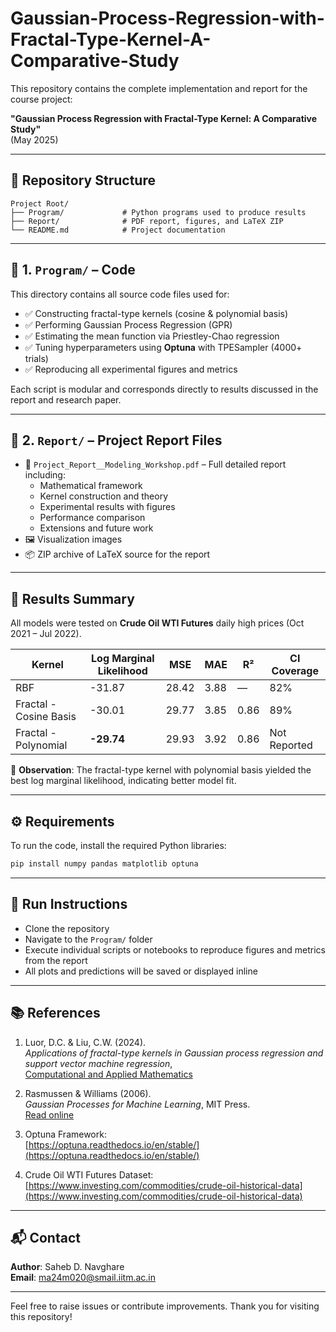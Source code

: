# Gaussian-Process-Regression-with-Fractal-Type-Kernel-A-Comparative-Study

This repository contains the complete implementation and report for the course project:

**"Gaussian Process Regression with Fractal-Type Kernel: A Comparative Study"**  
(May 2025)

---

## 📁 Repository Structure

```
Project Root/
├── Program/             # Python programs used to produce results
├── Report/              # PDF report, figures, and LaTeX ZIP
└── README.md            # Project documentation
```

---

## 📌 1. `Program/` – Code

This directory contains all source code files used for:

- ✅ Constructing fractal-type kernels (cosine & polynomial basis)
- ✅ Performing Gaussian Process Regression (GPR)
- ✅ Estimating the mean function via Priestley-Chao regression
- ✅ Tuning hyperparameters using **Optuna** with TPESampler (4000+ trials)
- ✅ Reproducing all experimental figures and metrics

Each script is modular and corresponds directly to results discussed in the report and research paper.

---

## 📌 2. `Report/` – Project Report Files

- 📄 `Project_Report__Modeling_Workshop.pdf` – Full detailed report including:
  - Mathematical framework
  - Kernel construction and theory
  - Experimental results with figures
  - Performance comparison
  - Extensions and future work
- 🖼️ Visualization images
- 📦 ZIP archive of LaTeX source for the report

---

## 🧪 Results Summary

All models were tested on **Crude Oil WTI Futures** daily high prices (Oct 2021 – Jul 2022).

| **Kernel**               | **Log Marginal Likelihood** | **MSE** | **MAE** | **R²**  | **CI Coverage** |
|--------------------------|-----------------------------|---------|---------|--------|-----------------|
| RBF                      | -31.87                      | 28.42   | 3.88    | —      | 82%             |
| Fractal - Cosine Basis   | -30.01                      | 29.77   | 3.85    | 0.86   | 89%             |
| Fractal - Polynomial     | **-29.74**                  | 29.93   | 3.92    | 0.86   | Not Reported    |

📌 **Observation**: The fractal-type kernel with polynomial basis yielded the best log marginal likelihood, indicating better model fit.

---

## ⚙️ Requirements

To run the code, install the required Python libraries:

```bash
pip install numpy pandas matplotlib optuna
```

---

## 🚀 Run Instructions

- Clone the repository
- Navigate to the `Program/` folder
- Execute individual scripts or notebooks to reproduce figures and metrics from the report
- All plots and predictions will be saved or displayed inline

---

## 📚 References

1. Luor, D.C. & Liu, C.W. (2024).  
   *Applications of fractal-type kernels in Gaussian process regression and support vector machine regression*,  
   [Computational and Applied Mathematics](https://link.springer.com/10.1007/s40314-024-02952-8)

2. Rasmussen & Williams (2006).  
   *Gaussian Processes for Machine Learning*, MIT Press.  
   [Read online](http://gaussianprocess.org/gpml/chapters/RW.pdf)

3. Optuna Framework:  
   [https://optuna.readthedocs.io/en/stable/](https://optuna.readthedocs.io/en/stable/)

4. Crude Oil WTI Futures Dataset:  
   [https://www.investing.com/commodities/crude-oil-historical-data](https://www.investing.com/commodities/crude-oil-historical-data)

---

## 📬 Contact

**Author**: Saheb D. Navghare  
**Email**: ma24m020@smail.iitm.ac.in

---

Feel free to raise issues or contribute improvements. Thank you for visiting this repository!
